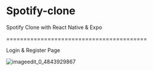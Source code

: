 # Spotify-clone
Spotify Clone with React Native &amp; Expo

=========================================

Login & Register Page

![imageedit_0_4843929867](https://user-images.githubusercontent.com/42157989/104182154-99369d00-5442-11eb-8859-8c198e376ab3.gif)
